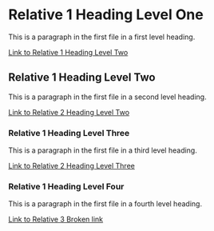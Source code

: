 # Relative 1 Heading Level One

This is a paragraph in the first file in a first level heading.

[Link to Relative 1 Heading Level Two](#relative-1-heading-level-two)

## Relative 1 Heading Level Two

This is a paragraph in the first file in a second level heading.

[Link to Relative 2 Heading Level Two](relative2.md#custom-id-level-two)

### Relative 1 Heading Level Three

This is a paragraph in the first file in a third level heading.

[Link to Relative 2 Heading Level Three](relative2.md#custom-id-level-three)

### Relative 1 Heading Level Four

This is a paragraph in the first file in a fourth level heading.

[Link to Relative 3 Broken link](relative3.md#relative-3-heading-level-one)
